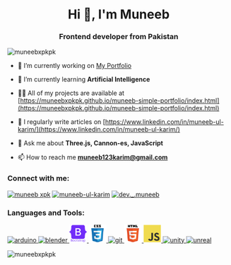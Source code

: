<h1 align="center">Hi 👋, I'm Muneeb</h1>
<h3 align="center">Frontend developer from Pakistan</h3>

<p align="left"> <img src="https://komarev.com/ghpvc/?username=muneebxpkpk&label=Profile%20views&color=0e75b6&style=flat" alt="muneebxpkpk" /> </p>

- 🔭 I’m currently working on [My Portfolio](https://muneebxpkpk.github.io/muneeb-simple-portfolio/index.html)

- 🌱 I’m currently learning **Artificial Intelligence**

- 👨‍💻 All of my projects are available at [https://muneebxpkpk.github.io/muneeb-simple-portfolio/index.html](https://muneebxpkpk.github.io/muneeb-simple-portfolio/index.html)

- 📝 I regularly write articles on [https://www.linkedin.com/in/muneeb-ul-karim/](https://www.linkedin.com/in/muneeb-ul-karim/)

- 💬 Ask me about **Three.js, Cannon-es, JavaScript**

- 📫 How to reach me **muneeb123karim@gmail.com**

<h3 align="left">Connect with me:</h3>
<p align="left">
<a href="https://codepen.io/muneeb xpk" target="blank"><img align="center" src="https://raw.githubusercontent.com/rahuldkjain/github-profile-readme-generator/master/src/images/icons/Social/codepen.svg" alt="muneeb xpk" height="30" width="40" /></a>
<a href="https://linkedin.com/in/muneeb-ul-karim" target="blank"><img align="center" src="https://raw.githubusercontent.com/rahuldkjain/github-profile-readme-generator/master/src/images/icons/Social/linked-in-alt.svg" alt="muneeb-ul-karim" height="30" width="40" /></a>
<a href="https://instagram.com/dev._.muneeb" target="blank"><img align="center" src="https://raw.githubusercontent.com/rahuldkjain/github-profile-readme-generator/master/src/images/icons/Social/instagram.svg" alt="dev._.muneeb" height="30" width="40" /></a>
</p>

<h3 align="left">Languages and Tools:</h3>
<p align="left"> <a href="https://www.arduino.cc/" target="_blank" rel="noreferrer"> <img src="https://cdn.worldvectorlogo.com/logos/arduino-1.svg" alt="arduino" width="40" height="40"/> </a> <a href="https://www.blender.org/" target="_blank" rel="noreferrer"> <img src="https://download.blender.org/branding/community/blender_community_badge_white.svg" alt="blender" width="40" height="40"/> </a> <a href="https://getbootstrap.com" target="_blank" rel="noreferrer"> <img src="https://raw.githubusercontent.com/devicons/devicon/master/icons/bootstrap/bootstrap-plain-wordmark.svg" alt="bootstrap" width="40" height="40"/> </a> <a href="https://www.w3schools.com/css/" target="_blank" rel="noreferrer"> <img src="https://raw.githubusercontent.com/devicons/devicon/master/icons/css3/css3-original-wordmark.svg" alt="css3" width="40" height="40"/> </a> <a href="https://git-scm.com/" target="_blank" rel="noreferrer"> <img src="https://www.vectorlogo.zone/logos/git-scm/git-scm-icon.svg" alt="git" width="40" height="40"/> </a> <a href="https://www.w3.org/html/" target="_blank" rel="noreferrer"> <img src="https://raw.githubusercontent.com/devicons/devicon/master/icons/html5/html5-original-wordmark.svg" alt="html5" width="40" height="40"/> </a> <a href="https://developer.mozilla.org/en-US/docs/Web/JavaScript" target="_blank" rel="noreferrer"> <img src="https://raw.githubusercontent.com/devicons/devicon/master/icons/javascript/javascript-original.svg" alt="javascript" width="40" height="40"/> </a> <a href="https://unity.com/" target="_blank" rel="noreferrer"> <img src="https://www.vectorlogo.zone/logos/unity3d/unity3d-icon.svg" alt="unity" width="40" height="40"/> </a> <a href="https://unrealengine.com/" target="_blank" rel="noreferrer"> <img src="https://raw.githubusercontent.com/kenangundogan/fontisto/036b7eca71aab1bef8e6a0518f7329f13ed62f6b/icons/svg/brand/unreal-engine.svg" alt="unreal" width="40" height="40"/> </a> </p>

<p><img align="center" src="https://github-readme-stats.vercel.app/api/top-langs?username=muneebxpkpk&show_icons=true&locale=en&layout=compact" alt="muneebxpkpk" /></p>
